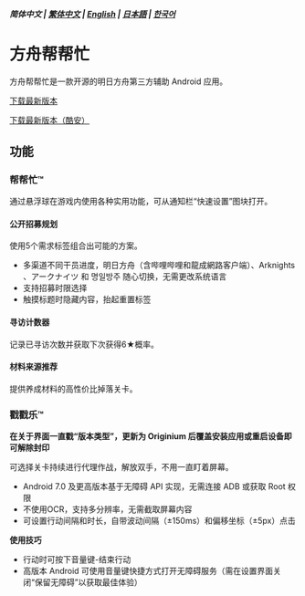 ##### 简体中文 | [繁体中文](README_TW.md) | [English](README_EN.md) | [日本語](README_JP.md) | [한국어](README_KR.md)
# 方舟帮帮忙
方舟帮帮忙是一款开源的明日方舟第三方辅助 Android 应用。

[下载最新版本](https://github.com/IcebemAst/ArknightsTap/releases/latest)

[下载最新版本（酷安）](https://www.coolapk.com/apk/com.icebem.akt)
## 功能
### 帮帮忙™
通过悬浮球在游戏内使用各种实用功能，可从通知栏“快速设置”图块打开。
#### 公开招募规划
使用5个需求标签组合出可能的方案。
- 多渠道不同干员进度，明日方舟（含哔哩哔哩和龍成網路客户端）、Arknights 、アークナイツ 和 명일방주 随心切换，无需更改系统语言
- 支持招募时限选择
- 触摸标题时隐藏内容，抬起重置标签
#### 寻访计数器
记录已寻访次数并获取下次获得6★概率。
#### 材料来源推荐
提供养成材料的高性价比掉落关卡。
### 戳戳乐™
**在关于界面一直戳“版本类型”，更新为 Originium 后覆盖安装应用或重启设备即可解除封印**

可选择关卡持续进行代理作战，解放双手，不用一直盯着屏幕。
- Android 7.0 及更高版本基于无障碍 API 实现，无需连接 ADB 或获取 Root 权限
- 不使用OCR，支持多分辨率，无需截取屏幕内容
- 可设置行动间隔和时长，自带波动间隔（±150ms）和偏移坐标（±5px）点击

**使用技巧**
- 行动时可按下音量键-结束行动
- 高版本 Android 可使用音量键快捷方式打开无障碍服务（需在设置界面关闭“保留无障碍”以获取最佳体验）
